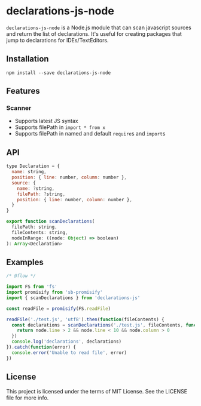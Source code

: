 # declarations-js-node

`declarations-js-node` is a Node.js module that can scan javascript sources and return the list of declarations. It's useful for creating packages that jump to declarations for IDEs/TextEditors.

## Installation

```
npm install --save declarations-js-node
```

## Features

### Scanner

- Supports latest JS syntax
- Supports filePath in `import * from x`
- Supports filePath in named and default `require`s and `import`s

## API

```js
type Declaration = {
  name: string,
  position: { line: number, column: number },
  source: {
    name: ?string,
    filePath: ?string,
    position: { line: number, column: number },
  }
}

export function scanDeclarations(
  filePath: string,
  fileContents: string,
  nodeInRange: ((node: Object) => boolean)
): Array<Declaration>
```

## Examples

```js
/* @flow */

import FS from 'fs'
import promisify from 'sb-promisify'
import { scanDeclarations } from 'declarations-js'

const readFile = promisify(FS.readFile)

readFile('./test.js', 'utf8').then(function(fileContents) {
  const declarations = scanDeclarations('./test.js', fileContents, function(node) {
    return node.line > 2 && node.line < 10 && node.column > 0
  })
  console.log('declarations', declarations)
}).catch(function(error) {
  console.error('Unable to read file', error)
})
```

## License
This project is licensed under the terms of MIT License. See the LICENSE file for more info.
